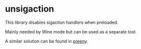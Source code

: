 # unsigaction

This library disables sigaction handlers when preloaded.

Mainly needed by Wine mode but can be used as a separate tool.

A similar solution can be found in [preeny](https://github.com/zardus/preeny).
